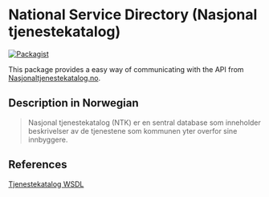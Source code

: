 # National Service Directory (Nasjonal tjenestekatalog)
[![Packagist](https://img.shields.io/packagist/v/andeersg/tjenestekatalog.svg?maxAge=3600)](https://packagist.org/packages/andeersg/tjenestekatalog)

This package provides a easy way of communicating with the API from [Nasjonaltjenestekatalog.no](http://www.nasjonaltjenestekatalog.no).

## Description in Norwegian
>Nasjonal tjenestekatalog (NTK) er en sentral database som inneholder beskrivelser av de tjenestene som kommunen yter overfor sine innbyggere.

## References
[Tjenestekatalog WSDL](http://www.nasjonaltjenestekatalog.no/ws7/katalog?wsdl)

